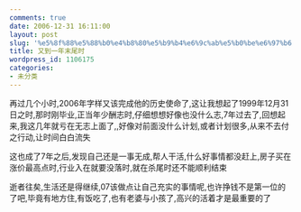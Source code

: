 ```yaml
---
comments: true
date: 2006-12-31 16:11:00
layout: post
slug: '%e5%8f%88%e5%88%b0%e4%b8%80%e5%b9%b4%e6%9c%ab%e5%b0%be%e6%97%b6'
title: 又到一年末尾时
wordpress_id: 1106175
categories:
- 未分类
---
```


再过几个小时,2006年字样又该完成他的历史使命了,这让我想起了1999年12月31日之时,那时刚毕业,正当年少酬志时,仔细想想好像也没什么志,7年过去了,回想起来,我这几年就亏在无志上面了,,好像对前面没什么计划,或者计划很多,从来不去付之行动,让时间白白流失




这也成了7年之后,发现自己还是一事无成,帮人干活,什么好事情都没赶上,房子买在涨价最高点时,行业入在就要没落时,就在杀尾时还不能顺利结束




逝者往矣,生活还是得继续,07该做点让自己充实的事情呢,也许挣钱不是第一位的了吧,毕竟有地方住,有饭吃了,也有老婆与小孩了,高兴的活着才是最重要的了
